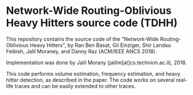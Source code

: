 # Network-Wide Routing-Oblivious Heavy Hitters source code (TDHH)
This repository contains the source code of the "Network-Wide Routing-Oblivious Heavy Hitters", by Ran Ben Basat, Gil Einziger, Shir Landau Feibish, Jalil Moraney, and Danny Raz (ACM/IEEE ANCS 2018).

Implementation was done by Jalil Morany (jalilm[at]cs.technion.ac.il), 2018.

This code performs volume estimation, frequency estimation, and heavy hitter detection, as described in the paper. The code works on several real-life traces and can be easily extended to other traces.
